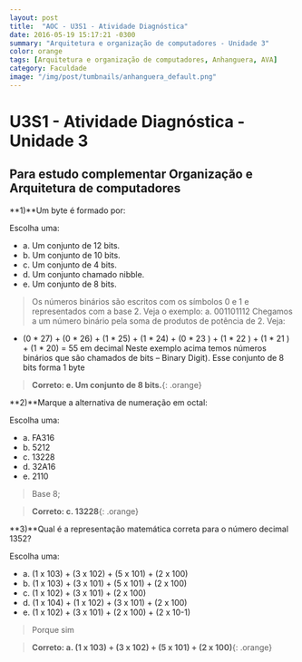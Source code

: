 ```yaml
---
layout: post
title:  "AOC - U3S1 - Atividade Diagnóstica"
date: 2016-05-19 15:17:21 -0300
summary: "Arquitetura e organização de computadores - Unidade 3"
color: orange
tags: [Arquitetura e organização de computadores, Anhanguera, AVA]
category: Faculdade
image: "/img/post/tumbnails/anhanguera_default.png"
---
```


# U3S1 - Atividade Diagnóstica - Unidade 3

## Para estudo complementar Organização e Arquitetura de computadores

**1)**Um byte é formado por:

Escolha uma:

- a. Um conjunto de 12 bits.
- b. Um conjunto de 10 bits.
- c. Um conjunto de 4 bits.
- d. Um conjunto chamado nibble.
- e. Um conjunto de 8 bits.

>Os números binários são escritos com os símbolos 0 e 1 e representados com
a base 2. Veja o exemplo:
a. 001101112
 Chegamos a um número binário pela soma de produtos de
potência de 2. Veja:

- (0 * 27) + (0 * 26) + (1 * 25) + (1 * 24) + (0 * 23
) + (1 * 22
) + (1 * 21
) + (1 * 20) = 55
em decimal
Neste exemplo acima temos números binários que são chamados de bits
– Binary Digit). Esse conjunto de 8 bits forma 1 byte

> **Correto: e. Um conjunto de 8 bits.**{: .orange}

<script async src="//pagead2.googlesyndication.com/pagead/js/adsbygoogle.js"></script>
<!-- Anuncio Index Page -->
<ins class="adsbygoogle"
     style="display:block"
     data-ad-client="ca-pub-7123972893709158"
     data-ad-slot="2188606626"
     data-ad-format="auto"></ins>
<script>
(adsbygoogle = window.adsbygoogle || []).push({});
</script>

**2)**Marque a alternativa de numeração em octal:

Escolha uma:

- a. FA316
- b. 5212
- c. 13228
- d. 32A16
- e. 2110

> Base 8;

> **Correto: c. 13228**{: .orange}

**3)**Qual é a representação matemática correta para o número decimal 1352?

Escolha uma:

- a. (1 x 103) + (3 x 102) + (5 x 101) + (2 x 100)
- b. (1 x 103) + (3 x 101) + (5 x 101) + (2 x 100)
- c. (1 x 102) + (3 x 101) + (2 x 100)
- d. (1 x 104) + (1 x 102) + (3 x 101) + (2 x 100)
- e. (1 x 102) + (3 x 101) + (2 x 100) + (2 x 10-1)

> Porque sim 

> **Correto: a. (1 x 103) + (3 x 102) + (5 x 101) + (2 x 100)**{: .orange}
